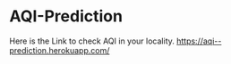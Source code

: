 # AQI-Prediction
Here is the Link to check AQI in your locality.
https://aqi--prediction.herokuapp.com/

